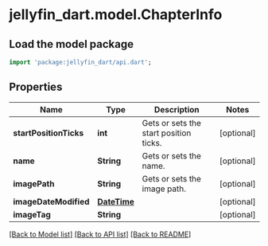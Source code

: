 # jellyfin_dart.model.ChapterInfo

## Load the model package
```dart
import 'package:jellyfin_dart/api.dart';
```

## Properties
Name | Type | Description | Notes
------------ | ------------- | ------------- | -------------
**startPositionTicks** | **int** | Gets or sets the start position ticks. | [optional] 
**name** | **String** | Gets or sets the name. | [optional] 
**imagePath** | **String** | Gets or sets the image path. | [optional] 
**imageDateModified** | [**DateTime**](DateTime.md) |  | [optional] 
**imageTag** | **String** |  | [optional] 

[[Back to Model list]](../README.md#documentation-for-models) [[Back to API list]](../README.md#documentation-for-api-endpoints) [[Back to README]](../README.md)


